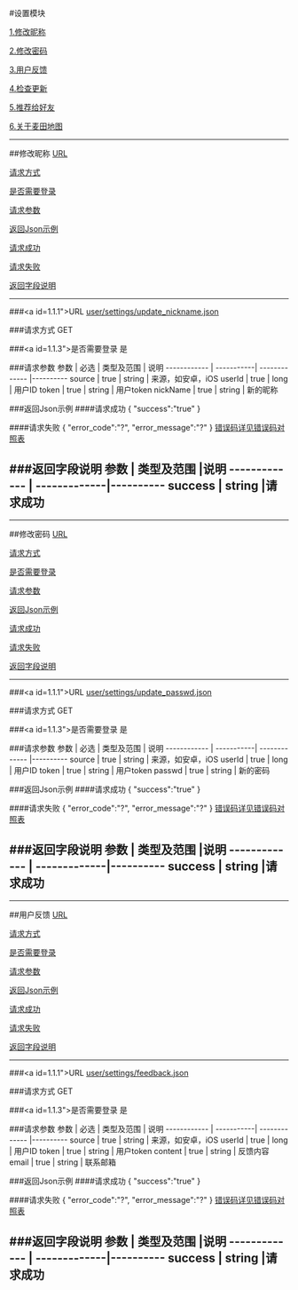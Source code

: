 #设置模块

[1.修改昵称](#1)

[2.修改密码](#2)

[3.用户反馈](#3)

[4.检查更新](#3)

[5.推荐给好友](#4)

[6.关于麦田地图](#5)

---
##<a id="1">修改昵称</a>
[URL](#1.1.1)

[请求方式](#1.1.2)

[是否需要登录](#1.1.3)

[请求参数](#1.1.4)

[返回Json示例](#1.1.5)

[请求成功](#1.1.5.1)

[请求失败](#1.1.5.2)

[返回字段说明](#1.1.6)

-------

###<a id=1.1.1">URL</a>
[user/settings/update_nickname.json](http://api.maitian.com/v1/user/settings/update_nickname.json)

###<a id="1.1.2">请求方式</a>
GET

###<a id=1.1.3">是否需要登录</a>
是

###<a id="1.1.4">请求参数</a>
     参数    | 必选 			| 类型及范围    | 说明
------------ | -----------| ------------- |---------- 
source		| true		| string        | 来源，如安卓，iOS
userId  	| true		| long          | 用户ID
token		| true		| string        | 用户token
nickName	| true		| string	| 新的昵称

###<a id="1.1.5">返回Json示例</a>
####<a id="1.1.5.1">请求成功</a>
	{
		"success":"true"
	}

####<a id="1.1.5.2">请求失败</a>
	{
		"error_code":"?",
		"error_message":"?"
	}
[错误码详见错误码对照表](错误码对照表.md)

###<a id="1.1.6">返回字段说明</a>
     参数     	| 类型及范围     |说明
------------- 	| -------------|---------- 
success		| string       |请求成功
---


---
##<a id="1">修改密码</a>
[URL](#1.1.1)

[请求方式](#1.1.2)

[是否需要登录](#1.1.3)

[请求参数](#1.1.4)

[返回Json示例](#1.1.5)

[请求成功](#1.1.5.1)

[请求失败](#1.1.5.2)

[返回字段说明](#1.1.6)

-------

###<a id=1.1.1">URL</a>
[user/settings/update_passwd.json](http://api.maitian.com/v1/user/settings/update_passwd.json)

###<a id="1.1.2">请求方式</a>
GET

###<a id=1.1.3">是否需要登录</a>
是

###<a id="1.1.4">请求参数</a>
     参数    | 必选 			| 类型及范围    | 说明
------------ | -----------| ------------- |---------- 
source		| true		| string        | 来源，如安卓，iOS
userId  	| true		| long          | 用户ID
token		| true		| string        | 用户token
passwd		| true		| string	| 新的密码

###<a id="1.1.5">返回Json示例</a>
####<a id="1.1.5.1">请求成功</a>
	{
		"success":"true"
	}

####<a id="1.1.5.2">请求失败</a>
	{
		"error_code":"?",
		"error_message":"?"
	}
[错误码详见错误码对照表](错误码对照表.md)

###<a id="1.1.6">返回字段说明</a>
     参数     	| 类型及范围     |说明
------------- 	| -------------|---------- 
success		| string       |请求成功
---


---
##<a id="1">用户反馈</a>
[URL](#1.1.1)

[请求方式](#1.1.2)

[是否需要登录](#1.1.3)

[请求参数](#1.1.4)

[返回Json示例](#1.1.5)

[请求成功](#1.1.5.1)

[请求失败](#1.1.5.2)

[返回字段说明](#1.1.6)

-------

###<a id=1.1.1">URL</a>
[user/settings/feedback.json](http://api.maitian.com/v1/user/settings/feedback.json)

###<a id="1.1.2">请求方式</a>
GET

###<a id=1.1.3">是否需要登录</a>
是

###<a id="1.1.4">请求参数</a>
     参数    | 必选 			| 类型及范围    | 说明
------------ | -----------| ------------- |---------- 
source		| true		| string        | 来源，如安卓，iOS
userId  	| true		| long          | 用户ID
token		| true		| string        | 用户token
content		| true		| string	| 反馈内容
email		| true		| string	| 联系邮箱

###<a id="1.1.5">返回Json示例</a>
####<a id="1.1.5.1">请求成功</a>
	{
		"success":"true"
	}

####<a id="1.1.5.2">请求失败</a>
	{
		"error_code":"?",
		"error_message":"?"
	}
[错误码详见错误码对照表](错误码对照表.md)

###<a id="1.1.6">返回字段说明</a>
     参数     	| 类型及范围     |说明
------------- 	| -------------|---------- 
success		| string       |请求成功
---

